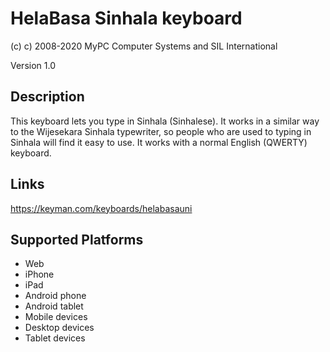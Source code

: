 HelaBasa Sinhala keyboard
==============

(c) c) 2008-2020 MyPC Computer Systems and SIL International

Version 1.0

Description
-----------

This keyboard lets you type in Sinhala (Sinhalese). It works in a similar way to the Wijesekara Sinhala typewriter, 
so people who are used to typing in Sinhala will find it easy to use. It works with a normal English (QWERTY) keyboard.

Links
-----
https://keyman.com/keyboards/helabasauni

Supported Platforms
-------------------
 * Web
 * iPhone
 * iPad
 * Android phone
 * Android tablet
 * Mobile devices
 * Desktop devices
 * Tablet devices

